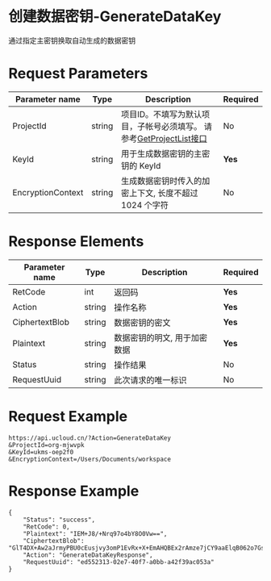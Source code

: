 # 创建数据密钥-GenerateDataKey

通过指定主密钥换取自动生成的数据密钥

# Request Parameters
|Parameter name|Type|Description|Required|
|---|---|---|---|
|ProjectId|string|项目ID。不填写为默认项目，子帐号必须填写。 请参考[GetProjectList接口](api/summary/get_project_list)|No|
|KeyId|string|用于生成数据密钥的主密钥的 KeyId|**Yes**|
|EncryptionContext|string|生成数据密钥时传入的加密上下文, 长度不超过 1024 个字符|No|

# Response Elements
|Parameter name|Type|Description|Required|
|---|---|---|---|
|RetCode|int|返回码|**Yes**|
|Action|string|操作名称|**Yes**|
|CiphertextBlob|string|数据密钥的密文|**Yes**|
|Plaintext|string|数据密钥的明文, 用于加密数据|**Yes**|
|Status|string|操作结果|No|
|RequestUuid|string|此次请求的唯一标识|No|

# Request Example
```
https://api.ucloud.cn/?Action=GenerateDataKey
&ProjectId=org-mjwvpk
&KeyId=ukms-oep2f0
&EncryptionContext=/Users/Documents/workspace
```

# Response Example
```
{
    "Status": "success", 
    "RetCode": 0, 
    "Plaintext": "IEM+J8/+Nrq97o4bY8O0Vw==", 
    "CiphertextBlob": "GlT4DX+Aw2aJrmyPBU0cEusjvy3omP1EvRx+X+EmAHQBEx2rAmze7jCY9aaElqB062o7GsaILoDJOtBU.lO9rRlxNIxodlT6hepKxfZtCdL/QihwrnUk7LyXxgoA=.75WFYw5ZFIWr6p3kNd5YZA==", 
    "Action": "GenerateDataKeyResponse", 
    "RequestUuid": "ed552313-02e7-40f7-a0bb-a42f39ac053a"
}
```

